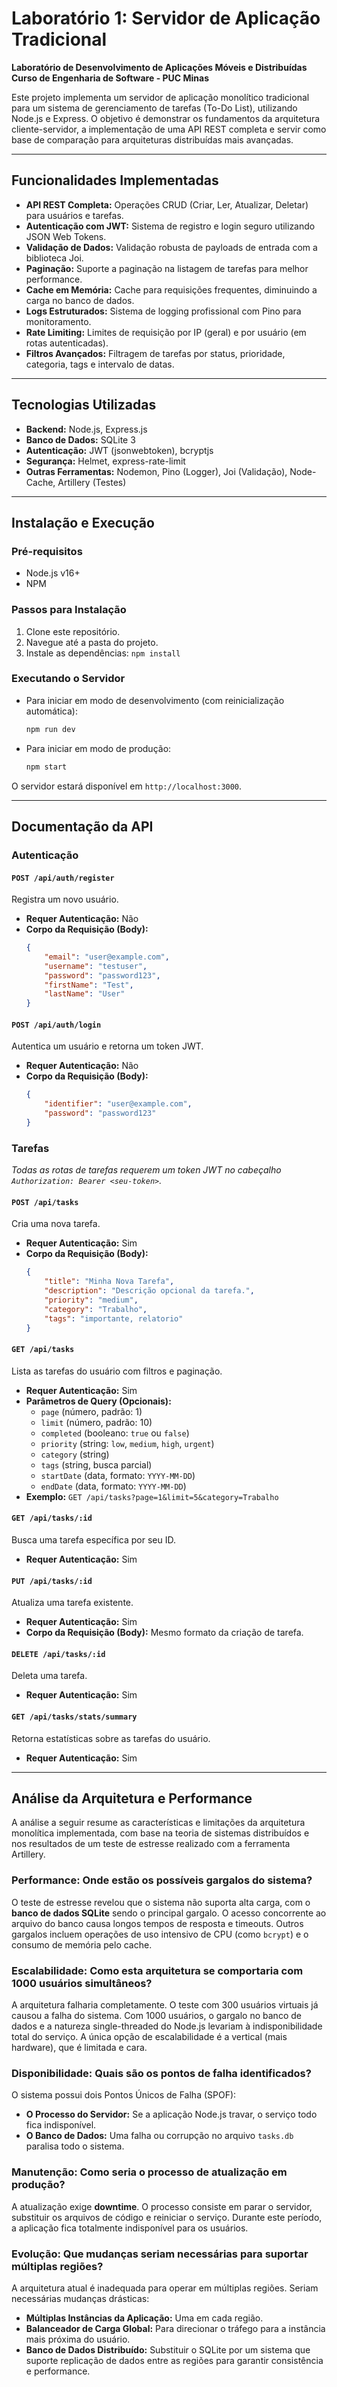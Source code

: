 # Laboratório 1: Servidor de Aplicação Tradicional

**Laboratório de Desenvolvimento de Aplicações Móveis e Distribuídas**
**Curso de Engenharia de Software - PUC Minas**

Este projeto implementa um servidor de aplicação monolítico tradicional para um sistema de gerenciamento de tarefas (To-Do List), utilizando Node.js e Express. O objetivo é demonstrar os fundamentos da arquitetura cliente-servidor, a implementação de uma API REST completa e servir como base de comparação para arquiteturas distribuídas mais avançadas.

---

## Funcionalidades Implementadas

* **API REST Completa:** Operações CRUD (Criar, Ler, Atualizar, Deletar) para usuários e tarefas.
* **Autenticação com JWT:** Sistema de registro e login seguro utilizando JSON Web Tokens.
* **Validação de Dados:** Validação robusta de payloads de entrada com a biblioteca Joi.
* **Paginação:** Suporte a paginação na listagem de tarefas para melhor performance.
* **Cache em Memória:** Cache para requisições frequentes, diminuindo a carga no banco de dados.
* **Logs Estruturados:** Sistema de logging profissional com Pino para monitoramento.
* **Rate Limiting:** Limites de requisição por IP (geral) e por usuário (em rotas autenticadas).
* **Filtros Avançados:** Filtragem de tarefas por status, prioridade, categoria, tags e intervalo de datas.

---

## Tecnologias Utilizadas

* **Backend:** Node.js, Express.js
* **Banco de Dados:** SQLite 3
* **Autenticação:** JWT (jsonwebtoken), bcryptjs
* **Segurança:** Helmet, express-rate-limit
* **Outras Ferramentas:** Nodemon, Pino (Logger), Joi (Validação), Node-Cache, Artillery (Testes)

---

## Instalação e Execução

### Pré-requisitos
* Node.js v16+
* NPM

### Passos para Instalação

1.  Clone este repositório.
2.  Navegue até a pasta do projeto.
3.  Instale as dependências: `npm install`

### Executando o Servidor

* Para iniciar em modo de desenvolvimento (com reinicialização automática):
    ```bash
    npm run dev
    ```

* Para iniciar em modo de produção:
    ```bash
    npm start
    ```
O servidor estará disponível em `http://localhost:3000`.

---

## Documentação da API

### Autenticação

#### `POST /api/auth/register`
Registra um novo usuário.
* **Requer Autenticação:** Não
* **Corpo da Requisição (Body):**
    ```json
    {
        "email": "user@example.com",
        "username": "testuser",
        "password": "password123",
        "firstName": "Test",
        "lastName": "User"
    }
    ```

#### `POST /api/auth/login`
Autentica um usuário e retorna um token JWT.
* **Requer Autenticação:** Não
* **Corpo da Requisição (Body):**
    ```json
    {
        "identifier": "user@example.com",
        "password": "password123"
    }
    ```

### Tarefas

_Todas as rotas de tarefas requerem um token JWT no cabeçalho `Authorization: Bearer <seu-token>`._

#### `POST /api/tasks`
Cria uma nova tarefa.
* **Requer Autenticação:** Sim
* **Corpo da Requisição (Body):**
    ```json
    {
        "title": "Minha Nova Tarefa",
        "description": "Descrição opcional da tarefa.",
        "priority": "medium",
        "category": "Trabalho",
        "tags": "importante, relatorio"
    }
    ```

#### `GET /api/tasks`
Lista as tarefas do usuário com filtros e paginação.
* **Requer Autenticação:** Sim
* **Parâmetros de Query (Opcionais):**
    * `page` (número, padrão: 1)
    * `limit` (número, padrão: 10)
    * `completed` (booleano: `true` ou `false`)
    * `priority` (string: `low`, `medium`, `high`, `urgent`)
    * `category` (string)
    * `tags` (string, busca parcial)
    * `startDate` (data, formato: `YYYY-MM-DD`)
    * `endDate` (data, formato: `YYYY-MM-DD`)
* **Exemplo:** `GET /api/tasks?page=1&limit=5&category=Trabalho`

#### `GET /api/tasks/:id`
Busca uma tarefa específica por seu ID.
* **Requer Autenticação:** Sim

#### `PUT /api/tasks/:id`
Atualiza uma tarefa existente.
* **Requer Autenticação:** Sim
* **Corpo da Requisição (Body):** Mesmo formato da criação de tarefa.

#### `DELETE /api/tasks/:id`
Deleta uma tarefa.
* **Requer Autenticação:** Sim

#### `GET /api/tasks/stats/summary`
Retorna estatísticas sobre as tarefas do usuário.
* **Requer Autenticação:** Sim

---

## Análise da Arquitetura e Performance

A análise a seguir resume as características e limitações da arquitetura monolítica implementada, com base na teoria de sistemas distribuídos e nos resultados de um teste de estresse realizado com a ferramenta Artillery.

### Performance: Onde estão os possíveis gargalos do sistema?

O teste de estresse revelou que o sistema não suporta alta carga, com o **banco de dados SQLite** sendo o principal gargalo. O acesso concorrente ao arquivo do banco causa longos tempos de resposta e timeouts. Outros gargalos incluem operações de uso intensivo de CPU (como `bcrypt`) e o consumo de memória pelo cache.

### Escalabilidade: Como esta arquitetura se comportaria com 1000 usuários simultâneos?

A arquitetura falharia completamente. O teste com 300 usuários virtuais já causou a falha do sistema. Com 1000 usuários, o gargalo no banco de dados e a natureza single-threaded do Node.js levariam à indisponibilidade total do serviço. A única opção de escalabilidade é a vertical (mais hardware), que é limitada e cara.

### Disponibilidade: Quais são os pontos de falha identificados?

O sistema possui dois Pontos Únicos de Falha (SPOF):
* **O Processo do Servidor:** Se a aplicação Node.js travar, o serviço todo fica indisponível.
* **O Banco de Dados:** Uma falha ou corrupção no arquivo `tasks.db` paralisa todo o sistema.

### Manutenção: Como seria o processo de atualização em produção?

A atualização exige **downtime**. O processo consiste em parar o servidor, substituir os arquivos de código e reiniciar o serviço. Durante este período, a aplicação fica totalmente indisponível para os usuários.

### Evolução: Que mudanças seriam necessárias para suportar múltiplas regiões?

A arquitetura atual é inadequada para operar em múltiplas regiões. Seriam necessárias mudanças drásticas:
* **Múltiplas Instâncias da Aplicação:** Uma em cada região.
* **Balanceador de Carga Global:** Para direcionar o tráfego para a instância mais próxima do usuário.
* **Banco de Dados Distribuído:** Substituir o SQLite por um sistema que suporte replicação de dados entre as regiões para garantir consistência e performance.